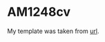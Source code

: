 AM1248cv
========

My template was taken from [url](http://www.thomashardy.me.uk/free-responsive-html-css3-cv-template).
